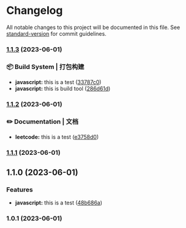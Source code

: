 # Changelog

All notable changes to this project will be documented in this file. See [standard-version](https://github.com/conventional-changelog/standard-version) for commit guidelines.

### [1.1.3](https://github.com/lisanfu/project-template/compare/v1.1.2...v1.1.3) (2023-06-01)

### 📦‍ Build System | 打包构建

-   **javascript:** this is a test ([33787c0](https://github.com/lisanfu/project-template/commit/33787c0565791eaec32affa3f16b8e6aaf7efbb0))
-   **javascript:** this is build tool ([286d61d](https://github.com/lisanfu/project-template/commit/286d61d60357bb1d097bc2f468c98ace7cd5b825))

### [1.1.2](https://github.com/lisanfu/project-template/compare/v1.1.1...v1.1.2) (2023-06-01)

### ✏️ Documentation | 文档

-   **leetcode:** this is a test ([e3758d0](https://github.com/lisanfu/project-template/commit/e3758d05f04e8d82927be583711637d9162e0efa))

### [1.1.1](https://github.com/lisanfu/project-template/compare/v1.1.0...v1.1.1) (2023-06-01)

## 1.1.0 (2023-06-01)

### Features

-   **javascript:** this is a test ([48b686a](https://github.com/lisanfu/project-template/commit/48b686a0b52bae87b4c4b2bc40063eb033bbd371))

### 1.0.1 (2023-06-01)
